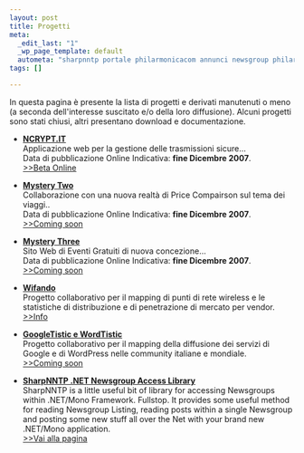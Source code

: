 ```yaml
--- 
layout: post
title: Progetti
meta: 
  _edit_last: "1"
  _wp_page_template: default
  autometa: "sharpnntp portale philarmonicacom annunci newsgroup philarmonica dall\xC2\x92immobiliare mono"
tags: []

---
```

In questa pagina è presente la lista di progetti e derivati manutenuti o meno (a seconda dell'interesse suscitato e/o della loro diffusione).
Alcuni progetti sono stati chiusi, altri presentano download e documentazione.

*  **[NCRYPT.IT](https://ncrypt.it)**  
Applicazione web per la gestione delle trasmissioni sicure...  
Data di pubblicazione Online Indicativa: **fine Dicembre 2007**.  
[>>Beta Online](https://ncrypt.it)
  
*  **[Mystery Two](#)**  
Collaborazione con una nuova realtà di Price Compairson sul tema dei viaggi..  
Data di pubblicazione Online Indicativa: **fine Dicembre 2007**.  
[>>Coming soon](#)
  
*  **[Mystery Three](#)**  
Sito Web di Eventi Gratuiti di nuova concezione...  
Data di pubblicazione Online Indicativa: **fine Dicembre 2007**.  
[>>Coming soon](#)  
  
*  **[Wifando](http://www.lastknight.com/2007/10/04/wardriving-a-milano-warbiking-nella-metropoli/)**  
Progetto collaborativo per il mapping di punti di rete wireless e le statistiche di distribuzione e di penetrazione di mercato per vendor.  
[>>Info](http://www.lastknight.com/2007/10/04/wardriving-a-milano-warbiking-nella-metropoli/)
  
*  **[GoogleTistic e WordTistic](#)**  
Progetto collaborativo per il mapping della diffusione dei servizi di Google e di WordPress nelle community italiane e mondiale.  
[>>Coming soon](#)  
  
*  **[SharpNNTP .NET Newsgroup Access Library](/progetti/sharpnntp/)**  
SharpNNTP is a little useful bit of library for accessing Newsgroups within .NET/Mono Framework. Fullstop.
It provides some useful method for reading Newsgroup Listing, reading posts within a single Newsgroup and posting some new stuff all over the Net with your brand new .NET/Mono application.  
[>>Vai alla pagina](/progetti/sharpnntp/) 
